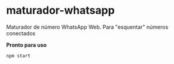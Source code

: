 # maturador-whatsapp
Maturador de número WhatsApp Web. Para "esquentar" números conectados

**Pronto para uso**
```
npm start
```
